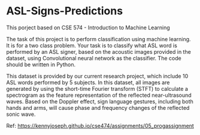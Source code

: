 # ASL-Signs-Predictions
This porject based on CSE 574 - Introduction to Machine Learning

The task of this project is to perform classification using machine learning. It is for a two class problem. Your task is to classify what ASL word is performed by an ASL signer, based on the acoustic images provided in the dataset, using Convolutional neural network as the classifier. The code should be written in Python.

This dataset is provided by our current research project, which include 10 ASL words performed by 5 subjects. In this dataset, all images are generated by using the short-time Fourier transform (STFT) to calculate a spectrogram as the feature representation of the reflected near-ultrasound waves. Based on the Doppler effect, sign language gestures, including both hands and arms, will cause phase and frequency changes of the reflected sonic wave.

Ref: https://kennyjoseph.github.io/cse474/assignments/05_progassignment
